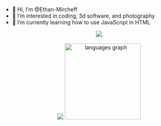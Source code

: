 - 👋 Hi, I’m @Ethan-Mircheff
- 👀 I’m interested in coding, 3d software, and photography
- 🌱 I’m currently learning how to use JavaScript in HTML

<div align="center">
  <img height="" src="https://github-widgetbox.vercel.app/api/profile?username=Ethan-Mircheff&theme=nautilus&data=followers,repositories,stars,commits"  />
</div>

<br clear="both">

<div align="center">
  <img height="" src="https://github-widgetbox.vercel.app/api/skills?names=js,html,css,markdown&theme=nautilus&includeNames=true"  />
  <img src="https://github-readme-stats.vercel.app/api/top-langs?username=Ethan-Mircheff&locale=en&hide_title=true&layout=compact&card_width=430&langs_count=5&theme=dark&hide_border=true&order=2" height="200" alt="languages graph"  />
</div>

<!---
Ethan-Mircheff/Ethan-Mircheff is a ✨ special ✨ repository because its `README.md` (this file) appears on your GitHub profile.
You can click the Preview link to take a look at your changes.
--->
